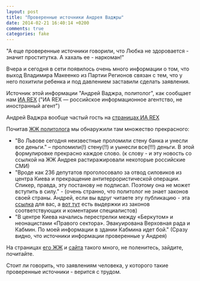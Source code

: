```yaml
---
layout: post
title: "Проверенные источники Андрея Ваджры"
date: 2014-02-21 16:40:14 +0200
comments: true
categories: fake
---
```

"А еще проверенные источники говорили, что Любка не здоровается - значит проститутка. А хахаль ее - наркоман!"

Вчера и сегодня в сети появилось очень много информации о том, что выход Владимира Макеенко из Партии Регионов связан с тем, что у него похитили ребенка и под давлением заставили сделать заявления.

Источник этой информации "Андрей Ваджра, политолог", как сообщает нам [ИА REX](http://www.iarex.ru/articles/45411.html) ("ИА REX — российское информационное агентство, не иностранный агент")

Андрей Ваджра вообще частый гость на [страницах ИА REX](http://www.iarex.ru/keywords/601.html)

Почитав [ЖЖ политолога](http://andreyvadjra.livejournal.com) мы обнаружили там множество прекрасного:
- "Во Львове сегодня неизвестные проломили стену банка и унесли все деньги." – проломили(!) стену(!!) и уынесли все(!!!) деньги. В этой формулировке прекрасно каждое слово. (к слову - и эту новость со ссылкой на ЖЖ Андрея растиражировали некоторые российские СМИ)
- "Вроде как 236 депутатов проголосовало за отвод силовиков из центра Киева и прекращение антитеррористической операции. Спикер, правда, эту постанову не подписал. Поэтому она не может вступить в силу." - (очень странно, что политолог не знает законов своей страны. Андрей, если вы вдруг читаете эту публикацию - эта [ссылка](http://zakon4.rada.gov.ua/laws/show/1861-17) для вас, а [вот тут](http://vybor.ua/article/zakonotvorchestvo/verhovnaya-rada-ukrainy-20-fevralya-2014.html) есть выдержки из законов соответствующих и коментарии специалистов)
- "В центре Киева начались перестрелки между «Беркутом» и неонацистами «Правого сектора». Эвакуирована Верховная рада и Кабмин. По моей информации в здании Кабмина идет бой." (Сразу видно, что источники информации проверенные у Андрея)

На страницах [его ЖЖ](http://andreyvadjra.livejournal.com) и [сайта](http://alternatio.org/) такого много, не поленитесь, зайдите, почитайте.

Стоит ли говорить, что заявлениям человека, у которого такие проверенные источники - верится с трудом.
